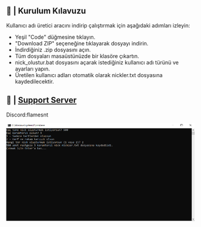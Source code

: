 ## 📝 | Kurulum Kılavuzu

Kullanıcı adı üretici aracını indirip çalıştırmak için aşağıdaki adımları izleyin:
 - Yeşil "Code" düğmesine tıklayın.
 - "Download ZIP" seçeneğine tıklayarak dosyayı indirin.
 - İndirdiğiniz .zip dosyasını açın.
 - Tüm dosyaları masaüstünüzde bir klasöre çıkartın.
 - nick_olustur.bat dosyasını açarak istediğiniz kullanıcı adı türünü ve ayarları yapın.
 - Üretilen kullanıcı adları otomatik olarak nickler.txt dosyasına kaydedilecektir.

## 📝 | [Support Server](https://discord.gg/josreen)

Discord:flamesnt

![image alt](https://raw.githubusercontent.com/flamexr/username-generator/refs/heads/main/Screenshot_341.png)
